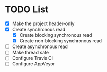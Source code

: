 # TODO List

- [x] Make the project header-only
- [x] Create synchronous read
  - [x] Create blocking synchronous read
  - [x] Create non-blocking synchronous read
- [ ] Create asynchronous read
- [ ] Make thread safe
- [ ] Configure Travis CI
- [ ] Configure AppVeyor

